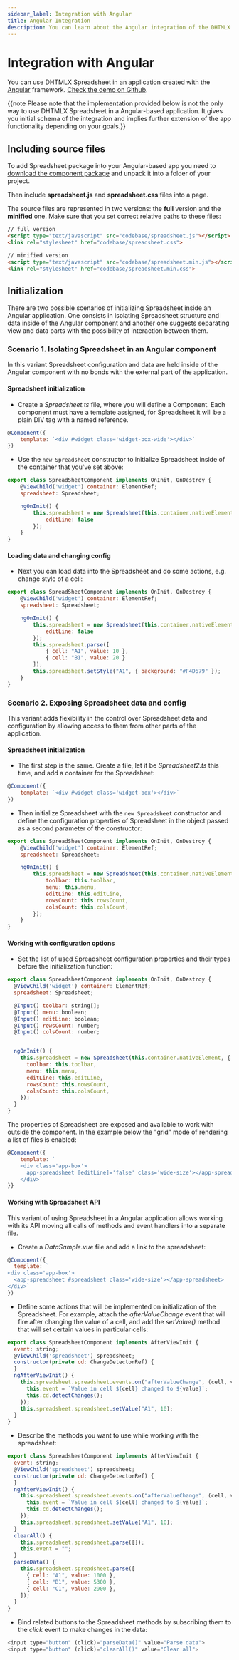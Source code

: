 ```yaml
---
sidebar_label: Integration with Angular
title: Angular Integration
description: You can learn about the Angular integration of the DHTMLX JavaScript Spreadsheet library in the documentation. Browse developer guides and API reference, try out code examples and live demos, and download a free 30-day evaluation version of DHTMLX Spreadsheet.
---
```


# Integration with Angular

You can use DHTMLX Spreadsheet in an application created with the [Angular](https://angular.io/) framework. [Check the demo on Github](https://github.com/DHTMLX/angular-widgets).

{{note Please note that the implementation provided below is not the only way to use DHTMLX Spreadsheet in a Angular-based application. It gives you initial schema of the integration and implies further extension of the app functionality depending on your goals.}}

## Including source files

To add Spreadsheet package into your Angular-based app you need to [download the component package](https://dhtmlx.com/docs/products/dhtmlxSpreadsheet/download.shtml) and unpack it into a folder of your project.

Then include **spreadsheet.js** and **spreadsheet.css** files into a page.

The source files are represented in two versions: the **full** version and the **minified** one. Make sure that you set correct relative paths to these files:

~~~ html title="index.html"
// full version
<script type="text/javascript" src="codebase/spreadsheet.js"></script>  
<link rel="stylesheet" href="codebase/spreadsheet.css">

// minified version
<script type="text/javascript" src="codebase/spreadsheet.min.js"></script>  
<link rel="stylesheet" href="codebase/spreadsheet.min.css">
~~~

## Initialization

There are two possible scenarios of initializing Spreadsheet inside an Angular application. One consists in isolating Spreadsheet structure and data inside of the Angular component and another one suggests separating view and data parts with the possibility of interaction between them.

### Scenario 1. Isolating Spreadsheet in an Angular component

In this variant Spreadsheet configuration and data are held inside of the Angular component with no bonds with the external part of the application.

#### Spreadsheet initialization

- Create a *Spreadsheet.ts* file, where you will define a Component. Each component must have a template assigned, for Spreadsheet it will be a plain DIV tag with a named reference.

~~~js title="Spreadsheet.ts"
@Component({
 	template: `<div #widget class='widget-box-wide'></div>`
})
~~~

- Use the `new Spreadsheet` constructor to initialize Spreadsheet inside of the container that you've set above:

~~~js title="Spreadsheet.ts"
export class SpreadSheetComponent implements OnInit, OnDestroy {
  	@ViewChild('widget') container: ElementRef;
  	spreadsheet: Spreadsheet;

  	ngOnInit() {
    	this.spreadsheet = new Spreadsheet(this.container.nativeElement, {
      		editLine: false
    	});
    }   
}
~~~

#### Loading data and changing config

- Next you can load data into the Spreadsheet and do some actions, e.g. change style of a cell:

~~~js title="Spreadsheet.ts"
export class SpreadSheetComponent implements OnInit, OnDestroy {
	@ViewChild('widget') container: ElementRef;
  	spreadsheet: Spreadsheet;

  	ngOnInit() {
    	this.spreadsheet = new Spreadsheet(this.container.nativeElement, {
      		editLine: false
    	});
    	this.spreadsheet.parse([
      		{ cell: "A1", value: 10 },
      		{ cell: "B1", value: 20 }
    	]);
    	this.spreadsheet.setStyle("A1", { background: "#F4D679" });
  	}
}
~~~

### Scenario 2. Exposing Spreadsheet data and config

This variant adds flexibility in the control over Spreadsheet data and configuration by allowing access to them from other parts of the application.

#### Spreadsheet  initialization

- The first step is the same. Create a file, let it be *Spreadsheet2.ts* this time, and add a container for the Spreadsheet:

~~~js title="Spreadsheet2.ts"
@Component({
 	template: `<div #widget class='widget-box'></div>`
})
~~~

- Then initialize Spreadsheet with the `new Spreadsheet` constructor and define the configuration properties of Spreadsheet in the object passed as a second parameter of the constructor:

~~~js title="Spreadsheet2.ts"
export class SpreadSheetComponent implements OnInit, OnDestroy {
  	@ViewChild('widget') container: ElementRef;
  	spreadsheet: Spreadsheet;

  	ngOnInit() {
      	this.spreadsheet = new Spreadsheet(this.container.nativeElement, {
      		toolbar: this.toolbar,
      		menu: this.menu,
      		editLine: this.editLine,
      		rowsCount: this.rowsCount,
      		colsCount: this.colsCount,
    	});
    }   
}
~~~

#### Working with configuration options

- Set the list of used Spreadsheet configuration properties and their types before the initialization function:

~~~js title="Spreadsheet2.ts"
export class SpreadsheetComponent implements OnInit, OnDestroy {
  @ViewChild('widget') container: ElementRef;
  spreadsheet: Spreadsheet;

  @Input() toolbar: string[];
  @Input() menu: boolean;
  @Input() editLine: boolean;
  @Input() rowsCount: number;
  @Input() colsCount: number;


  ngOnInit() {
    this.spreadsheet = new Spreadsheet(this.container.nativeElement, {
      toolbar: this.toolbar,
      menu: this.menu,
      editLine: this.editLine,
      rowsCount: this.rowsCount,
      colsCount: this.colsCount,
    });
  }
}
~~~

The properties of Spreadsheet are exposed and available to work with outside the component. In the example below the "grid" mode of rendering a list of files is enabled:

~~~js title="BasicSample.ts"
@Component({
	template: `
    <div class='app-box'>
	  app-spreadsheet [editLine]='false' class='wide-size'></app-spreadsheet>
    </div>`
}}
~~~

#### Working with Spreadsheet API

This variant of using Spreadsheet in a Angular application allows working with its API moving all calls of methods and event handlers into a separate file.

- Create a *DataSample.vue* file and add a link to the spreadsheet:

~~~js title="DataSample.ts"
@Component({
  template: `
<div class='app-box'>
  <app-spreadsheet #spreadsheet class='wide-size'></app-spreadsheet>
</div>`
})
~~~

- Define some actions that will be implemented on initialization of the Spreadsheet. For example, attach the *afterValueChange* event that will fire after changing the value of a cell, and add the *setValue()* method
that will set certain values in particular cells:

~~~js title="DataSample.ts"
export class SpreadsheetComponent implements AfterViewInit {
  event: string;
  @ViewChild('spreadsheet') spreadsheet;
  constructor(private cd: ChangeDetectorRef) {
  }
  ngAfterViewInit() {
    this.spreadsheet.spreadsheet.events.on("afterValueChange", (cell, value) => {
      this.event = `Value in cell ${cell} changed to ${value}`;
      this.cd.detectChanges();
    });
    this.spreadsheet.spreadsheet.setValue("A1", 10);
  }
}
~~~

- Describe the methods you want to use while working with the spreadsheet:

~~~js title="DataSample.ts"
export class SpreadsheetComponent implements AfterViewInit {
  event: string;
  @ViewChild('spreadsheet') spreadsheet;
  constructor(private cd: ChangeDetectorRef) {
  }
  ngAfterViewInit() {
    this.spreadsheet.spreadsheet.events.on("afterValueChange", (cell, value) => {
      this.event = `Value in cell ${cell} changed to ${value}`;
      this.cd.detectChanges();
    });
    this.spreadsheet.spreadsheet.setValue("A1", 10);
  }
  clearAll() {
    this.spreadsheet.spreadsheet.parse([]);
    this.event = "";
  }
  parseData() {
    this.spreadsheet.spreadsheet.parse([
      { cell: "A1", value: 1000 },
      { cell: "B1", value: 5300 },
      { cell: "C1", value: 2900 },
    ]);
  }
}
~~~

- Bind related buttons to the Spreadsheet methods by subscribing them to the *click* event to make changes in the data:

~~~js title="DataSample.ts"
<input type="button" (click)="parseData()" value="Parse data">
<input type="button" (click)="clearAll()" value="Clear all">
~~~
